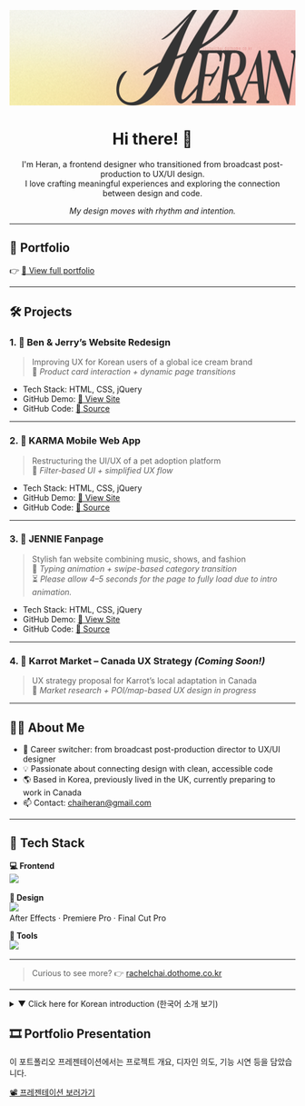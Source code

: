 <p align="center">
   <img src="https://github.com/rachel0919/portfolio/blob/main/asset/profileImgGithub_wide.png?raw=true" width="600" alt="Heran logo">
</p>

<h1 align="center">Hi there! 👋</h1>
<p align="center">
I'm Heran, a frontend designer who transitioned from broadcast post-production to UX/UI design.<br>
I love crafting meaningful experiences and exploring the connection between design and code.
</p>

<p align="center"><em>My design moves with rhythm and intention.</em></p>

---

## 🔗 Portfolio

👉 [📂 View full portfolio](https://rachel0919.github.io/portfolio/)

---

## 🛠️ Projects

### 1. 📌 **Ben & Jerry’s Website Redesign**  
> Improving UX for Korean users of a global ice cream brand  
📌 *Product card interaction + dynamic page transitions*

- Tech Stack: HTML, CSS, jQuery  
- GitHub Demo: [🔗 View Site](https://rachel0919.github.io/study310/project002/index.html)  
- GitHub Code: [🔗 Source](https://github.com/rachel0919/study310/blob/main/project002/index.html)

---

### 2. 📌 **KARMA Mobile Web App**  
> Restructuring the UI/UX of a pet adoption platform  
📌 *Filter-based UI + simplified UX flow*

- Tech Stack: HTML, CSS, jQuery  
- GitHub Demo: [🔗 View Site](https://rachel0919.github.io/study310/project001/index.html)  
- GitHub Code: [🔗 Source](https://github.com/rachel0919/study310/blob/main/project001/index.html)

---

### 3. 📌 **JENNIE Fanpage**  
> Stylish fan website combining music, shows, and fashion  
📌 *Typing animation + swipe-based category transition*  
⏳ *Please allow 4–5 seconds for the page to fully load due to intro animation.*
- Tech Stack: HTML, CSS, jQuery  
- GitHub Demo: [🔗 View Site](https://rachel0919.github.io/study310/project_003_Jennie/index.html)  
- GitHub Code: [🔗 Source](https://github.com/rachel0919/study310/blob/main/project_003_Jennie/index.html)

---

### 4. 🧡 **Karrot Market – Canada UX Strategy** *(Coming Soon!)*  
> UX strategy proposal for Karrot’s local adaptation in Canada  
📌 *Market research + POI/map-based UX design in progress*

---

## 👩‍💻 About Me

- 🔄 Career switcher: from broadcast post-production director to UX/UI designer  
- 💡 Passionate about connecting design with clean, accessible code  
- 🌎 Based in Korea, previously lived in the UK, currently preparing to work in Canada
- 📫 Contact: chaiheran@gmail.com

---

## 🧰 Tech Stack

**💻 Frontend**  
<img src="https://skillicons.dev/icons?i=html,css,js,jquery" />

**🎨 Design**  
<img src="https://skillicons.dev/icons?i=figma,ps" />  
After Effects · Premiere Pro · Final Cut Pro

**🔧 Tools**  
<img src="https://skillicons.dev/icons?i=github,vscode" />

---

> Curious to see more? 👉 [rachelchai.dothome.co.kr](http://rachelchai.dothome.co.kr/)

---

<details>
<summary>▼ Click here for Korean introduction (한국어 소개 보기)</summary>

<br/>

**방송 후반작업 디렉터에서 UX/UI 디자이너로 전향한 프론트엔드 디자이너 Heran입니다.**  
사용자에게 의미 있는 경험을 만드는 걸 좋아하고,  
디자인과 코드를 잇는 연결점을 고민하며 작업합니다.

- 🔄 커리어 전환: 방송 후반작업 디렉터 → UX/UI 디자이너  
- 💡 디자인과 퍼블리싱의 연결고리를 고민합니다.  
- 🌎 한국에서 영국을 거쳐, 현재 캐나다 취업을 준비 중  
- 📫 이메일: chaiheran@gmail.com

</details>

## 🎞️ Portfolio Presentation

이 포트폴리오 프레젠테이션에서는 프로젝트 개요, 디자인 의도, 기능 시연 등을 담았습니다.

[📽️ 프레젠테이션 보러가기](https://www.figma.com/proto/BUTWsZVP6FZRUdtRnn0wdv/presentation?node-id=0-1&t=vucb7FeQ6zMyptqp-1)
